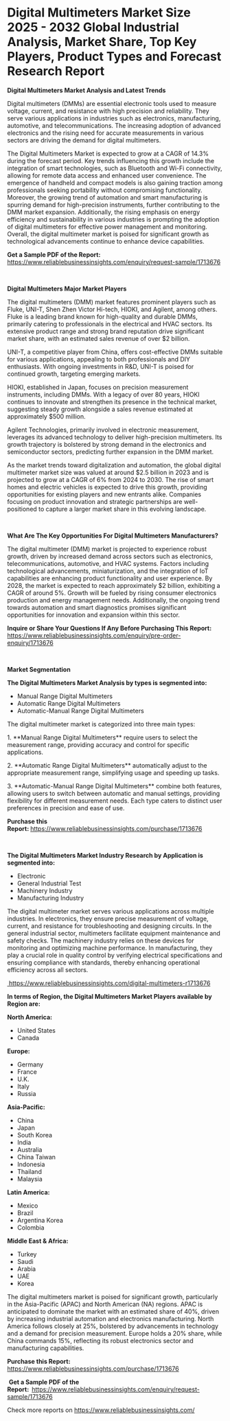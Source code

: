 <p><h1>Digital Multimeters Market Size 2025 - 2032 Global Industrial Analysis, Market Share, Top Key Players, Product Types and Forecast Research Report</h1></p><p><strong>Digital Multimeters Market Analysis and Latest Trends</strong></p>
<p><p>Digital multimeters (DMMs) are essential electronic tools used to measure voltage, current, and resistance with high precision and reliability. They serve various applications in industries such as electronics, manufacturing, automotive, and telecommunications. The increasing adoption of advanced electronics and the rising need for accurate measurements in various sectors are driving the demand for digital multimeters.</p><p>The Digital Multimeters Market is expected to grow at a CAGR of 14.3% during the forecast period. Key trends influencing this growth include the integration of smart technologies, such as Bluetooth and Wi-Fi connectivity, allowing for remote data access and enhanced user convenience. The emergence of handheld and compact models is also gaining traction among professionals seeking portability without compromising functionality. Moreover, the growing trend of automation and smart manufacturing is spurring demand for high-precision instruments, further contributing to the DMM market expansion. Additionally, the rising emphasis on energy efficiency and sustainability in various industries is prompting the adoption of digital multimeters for effective power management and monitoring. Overall, the digital multimeter market is poised for significant growth as technological advancements continue to enhance device capabilities.</p></p>
<p><strong>Get a Sample PDF of the Report:&nbsp;</strong> <a href="https://www.reliablebusinessinsights.com/enquiry/request-sample/1713676?utm_campaign=2448&utm_medium=2&utm_source=Github&utm_content=ia&utm_term=22022025&utm_id=digital-multimeters">https://www.reliablebusinessinsights.com/enquiry/request-sample/1713676</a></p>
<p>&nbsp;</p>
<p><strong>Digital Multimeters Major Market Players</strong></p>
<p><p>The digital multimeters (DMM) market features prominent players such as Fluke, UNI-T, Shen Zhen Victor Hi-tech, HIOKI, and Agilent, among others. Fluke is a leading brand known for high-quality and durable DMMs, primarily catering to professionals in the electrical and HVAC sectors. Its extensive product range and strong brand reputation drive significant market share, with an estimated sales revenue of over $2 billion.</p><p>UNI-T, a competitive player from China, offers cost-effective DMMs suitable for various applications, appealing to both professionals and DIY enthusiasts. With ongoing investments in R&D, UNI-T is poised for continued growth, targeting emerging markets.</p><p>HIOKI, established in Japan, focuses on precision measurement instruments, including DMMs. With a legacy of over 80 years, HIOKI continues to innovate and strengthen its presence in the technical market, suggesting steady growth alongside a sales revenue estimated at approximately $500 million.</p><p>Agilent Technologies, primarily involved in electronic measurement, leverages its advanced technology to deliver high-precision multimeters. Its growth trajectory is bolstered by strong demand in the electronics and semiconductor sectors, predicting further expansion in the DMM market.</p><p>As the market trends toward digitalization and automation, the global digital multimeter market size was valued at around $2.5 billion in 2023 and is projected to grow at a CAGR of 6% from 2024 to 2030. The rise of smart homes and electric vehicles is expected to drive this growth, providing opportunities for existing players and new entrants alike. Companies focusing on product innovation and strategic partnerships are well-positioned to capture a larger market share in this evolving landscape.</p></p>
<p>&nbsp;</p>
<p><strong>What Are The Key Opportunities For Digital Multimeters Manufacturers?</strong></p>
<p><p>The digital multimeter (DMM) market is projected to experience robust growth, driven by increased demand across sectors such as electronics, telecommunications, automotive, and HVAC systems. Factors including technological advancements, miniaturization, and the integration of IoT capabilities are enhancing product functionality and user experience. By 2028, the market is expected to reach approximately $2 billion, exhibiting a CAGR of around 5%. Growth will be fueled by rising consumer electronics production and energy management needs. Additionally, the ongoing trend towards automation and smart diagnostics promises significant opportunities for innovation and expansion within this sector.</p></p>
<p><strong>Inquire or Share Your Questions If Any Before Purchasing This Report:</strong> <a href="https://www.reliablebusinessinsights.com/enquiry/pre-order-enquiry/1713676?utm_campaign=2448&utm_medium=2&utm_source=Github&utm_content=ia&utm_term=22022025&utm_id=digital-multimeters">https://www.reliablebusinessinsights.com/enquiry/pre-order-enquiry/1713676</a></p>
<p>&nbsp;</p>
<p><strong>Market Segmentation</strong></p>
<p><strong>The Digital Multimeters Market Analysis by types is segmented into:</strong></p>
<p><ul><li>Manual Range Digital Multimeters</li><li>Automatic Range Digital Multimeters</li><li>Automatic-Manual Range Digital Multimeters</li></ul></p>
<p><p>The digital multimeter market is categorized into three main types: </p><p>1. **Manual Range Digital Multimeters** require users to select the measurement range, providing accuracy and control for specific applications. </p><p>2. **Automatic Range Digital Multimeters** automatically adjust to the appropriate measurement range, simplifying usage and speeding up tasks. </p><p>3. **Automatic-Manual Range Digital Multimeters** combine both features, allowing users to switch between automatic and manual settings, providing flexibility for different measurement needs. Each type caters to distinct user preferences in precision and ease of use.</p></p>
<p><strong>Purchase this Report:&nbsp;</strong><a href="https://www.reliablebusinessinsights.com/purchase/1713676?utm_campaign=2448&utm_medium=2&utm_source=Github&utm_content=ia&utm_term=22022025&utm_id=digital-multimeters">https://www.reliablebusinessinsights.com/purchase/1713676</a></p>
<p>&nbsp;</p>
<p><strong>The Digital Multimeters Market Industry Research by Application is segmented into:</strong></p>
<p><ul><li>Electronic</li><li>General Industrial Test</li><li>Machinery Industry</li><li>Manufacturing Industry</li></ul></p>
<p><p>The digital multimeter market serves various applications across multiple industries. In electronics, they ensure precise measurement of voltage, current, and resistance for troubleshooting and designing circuits. In the general industrial sector, multimeters facilitate equipment maintenance and safety checks. The machinery industry relies on these devices for monitoring and optimizing machine performance. In manufacturing, they play a crucial role in quality control by verifying electrical specifications and ensuring compliance with standards, thereby enhancing operational efficiency across all sectors.</p></p>
<p><a href="https://www.reliablebusinessinsights.com/digital-multimeters-r1713676?utm_campaign=2448&utm_medium=2&utm_source=Github&utm_content=ia&utm_term=22022025&utm_id=digital-multimeters">&nbsp;https://www.reliablebusinessinsights.com/digital-multimeters-r1713676</a></p>
<p><strong>In terms of Region, the Digital Multimeters Market Players available by Region are:</strong></p>
<p>
    <p> <strong> North America: </strong>
        <ul>
            <li>United States</li>
            <li>Canada</li>
        </ul>
        </p> 
    <p> <strong> Europe: </strong>
        <ul>
            <li>Germany</li>
            <li>France</li>
            <li>U.K.</li>
            <li>Italy</li>
            <li>Russia</li>
        </ul>
        </p> 
    <p> <strong> Asia-Pacific: </strong>
        <ul>
            <li>China</li>
            <li>Japan</li>
            <li>South Korea</li>
            <li>India</li>
            <li>Australia</li>
            <li>China Taiwan</li>
            <li>Indonesia</li>
            <li>Thailand</li>
            <li>Malaysia</li>
        </ul>
        </p> 
    <p> <strong> Latin America: </strong>
        <ul>
            <li>Mexico</li>
            <li>Brazil</li>
            <li>Argentina Korea</li>
            <li>Colombia</li>
        </ul>
        </p> 
    <p> <strong> Middle East & Africa: </strong>
        <ul>
            <li>Turkey</li>
            <li>Saudi</li>
            <li>Arabia</li>
            <li>UAE</li>
            <li>Korea</li>
        </ul>
    </p>
    </p>
<p><p>The digital multimeters market is poised for significant growth, particularly in the Asia-Pacific (APAC) and North American (NA) regions. APAC is anticipated to dominate the market with an estimated share of 40%, driven by increasing industrial automation and electronics manufacturing. North America follows closely at 25%, bolstered by advancements in technology and a demand for precision measurement. Europe holds a 20% share, while China commands 15%, reflecting its robust electronics sector and manufacturing capabilities.</p></p>
<p><strong>Purchase this Report: </strong><a href="https://www.reliablebusinessinsights.com/purchase/1713676?utm_campaign=2448&utm_medium=2&utm_source=Github&utm_content=ia&utm_term=22022025&utm_id=digital-multimeters">https://www.reliablebusinessinsights.com/purchase/1713676</a></p>
<p>&nbsp;<strong>Get a Sample PDF of the Report:&nbsp;&nbsp;</strong><a href="https://www.reliablebusinessinsights.com/enquiry/request-sample/1713676?utm_campaign=2448&utm_medium=2&utm_source=Github&utm_content=ia&utm_term=22022025&utm_id=digital-multimeters">https://www.reliablebusinessinsights.com/enquiry/request-sample/1713676</a></p>
<p><strong></strong></p>
<p>Check more reports on <a href="https://www.reliablebusinessinsights.com/?utm_campaign=2448&utm_medium=2&utm_source=Github&utm_content=ia&utm_term=22022025&utm_id=digital-multimeters">https://www.reliablebusinessinsights.com/</a></p>